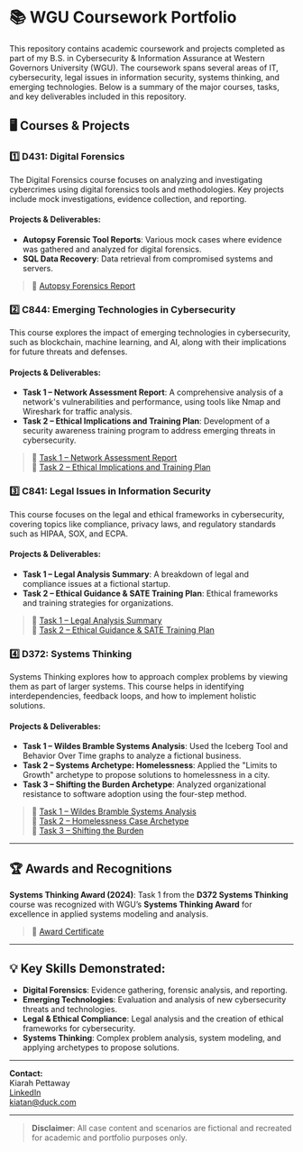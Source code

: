 # 📚 WGU Coursework Portfolio

This repository contains academic coursework and projects completed as part of my B.S. in Cybersecurity & Information Assurance at Western Governors University (WGU). The coursework spans several areas of IT, cybersecurity, legal issues in information security, systems thinking, and emerging technologies. Below is a summary of the major courses, tasks, and key deliverables included in this repository.

## 🖥️ Courses & Projects

### 1️⃣ **D431: Digital Forensics** 
The Digital Forensics course focuses on analyzing and investigating cybercrimes using digital forensics tools and methodologies. Key projects include mock investigations, evidence collection, and reporting.

#### **Projects & Deliverables:**
- **Autopsy Forensic Tool Reports**: Various mock cases where evidence was gathered and analyzed for digital forensics.
- **SQL Data Recovery**: Data retrieval from compromised systems and servers.

> 📂 [Autopsy Forensics Report](task-1-autopsy-lab-report.md)

### 2️⃣ **C844: Emerging Technologies in Cybersecurity**
This course explores the impact of emerging technologies in cybersecurity, such as blockchain, machine learning, and AI, along with their implications for future threats and defenses.

#### **Projects & Deliverables:**
- **Task 1 – Network Assessment Report**: A comprehensive analysis of a network's vulnerabilities and performance, using tools like Nmap and Wireshark for traffic analysis.
- **Task 2 – Ethical Implications and Training Plan**: Development of a security awareness training program to address emerging threats in cybersecurity.

> 📂 [Task 1 – Network Assessment Report](task-1-network-assessment.md)  
> 📂 [Task 2 – Ethical Implications and Training Plan](task-2-ethical-implications.md)

### 3️⃣ **C841: Legal Issues in Information Security**
This course focuses on the legal and ethical frameworks in cybersecurity, covering topics like compliance, privacy laws, and regulatory standards such as HIPAA, SOX, and ECPA.

#### **Projects & Deliverables:**
- **Task 1 – Legal Analysis Summary**: A breakdown of legal and compliance issues at a fictional startup.
- **Task 2 – Ethical Guidance & SATE Training Plan**: Ethical frameworks and training strategies for organizations.

> 📂 [Task 1 – Legal Analysis Summary](task-1-legal-analysis-summary.md)  
> 📂 [Task 2 – Ethical Guidance & SATE Training Plan](task-2-ethical-guidance.md)

### 4️⃣ **D372: Systems Thinking**
Systems Thinking explores how to approach complex problems by viewing them as part of larger systems. This course helps in identifying interdependencies, feedback loops, and how to implement holistic solutions.

#### **Projects & Deliverables:**
- **Task 1 – Wildes Bramble Systems Analysis**: Used the Iceberg Tool and Behavior Over Time graphs to analyze a fictional business.
- **Task 2 – Systems Archetype: Homelessness**: Applied the "Limits to Growth" archetype to propose solutions to homelessness in a city.
- **Task 3 – Shifting the Burden Archetype**: Analyzed organizational resistance to software adoption using the four-step method.

> 📂 [Task 1 – Wildes Bramble Systems Analysis](task-1-wildes-bramble-analysis.md)  
> 📂 [Task 2 – Homelessness Case Archetype](task-2-homelessness-case-archetype.md)  
> 📂 [Task 3 – Shifting the Burden](task-3-shifting-the-burden.md)

---

## 🏆 **Awards and Recognitions**
**Systems Thinking Award (2024)**: Task 1 from the **D372 Systems Thinking** course was recognized with WGU’s **Systems Thinking Award** for excellence in applied systems modeling and analysis.

> 📂 [Award Certificate](award.pdf)

---

## 💡 **Key Skills Demonstrated:**
- **Digital Forensics**: Evidence gathering, forensic analysis, and reporting.
- **Emerging Technologies**: Evaluation and analysis of new cybersecurity threats and technologies.
- **Legal & Ethical Compliance**: Legal analysis and the creation of ethical frameworks for cybersecurity.
- **Systems Thinking**: Complex problem analysis, system modeling, and applying archetypes to propose solutions.

---

**Contact:**  
Kiarah Pettaway   
[LinkedIn](https://www.linkedin.com/in/kiarah-pettaway)  
kiatan@duck.com

---

> **Disclaimer**: All case content and scenarios are fictional and recreated for academic and portfolio purposes only.

